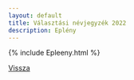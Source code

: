 ```yaml
---
layout: default
title: Választási névjegyzék 2022
description: Eplény
---
```


{% include Epleeny.html %}

[Vissza](./)